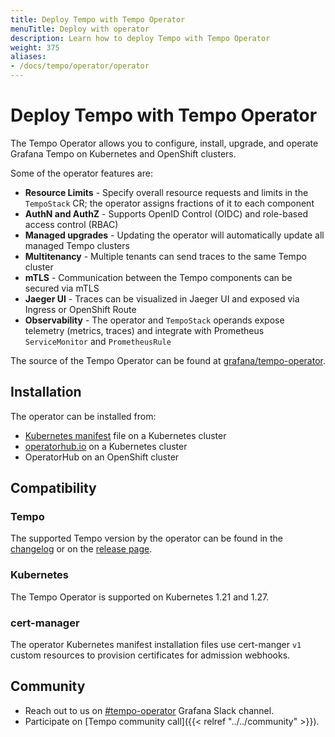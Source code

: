 ```yaml
---
title: Deploy Tempo with Tempo Operator
menuTitle: Deploy with operator
description: Learn how to deploy Tempo with Tempo Operator
weight: 375
aliases:
- /docs/tempo/operator/operator
---
```


# Deploy Tempo with Tempo Operator

The Tempo Operator allows you to configure, install, upgrade, and operate Grafana Tempo on Kubernetes and OpenShift clusters.

Some of the operator features are:

* **Resource Limits** - Specify overall resource requests and limits in the `TempoStack` CR; the operator assigns fractions of it to each component
* **AuthN and AuthZ** - Supports OpenID Control (OIDC) and role-based access control (RBAC)
* **Managed upgrades** - Updating the operator will automatically update all managed Tempo clusters
* **Multitenancy** - Multiple tenants can send traces to the same Tempo cluster
* **mTLS** - Communication between the Tempo components can be secured via mTLS
* **Jaeger UI** - Traces can be visualized in Jaeger UI and exposed via Ingress or OpenShift Route
* **Observability** - The operator and `TempoStack` operands expose telemetry (metrics, traces) and integrate with Prometheus `ServiceMonitor` and `PrometheusRule`

The source of the Tempo Operator can be found at [grafana/tempo-operator](https://github.com/grafana/tempo-operator).

## Installation

The operator can be installed from:
* [Kubernetes manifest](https://github.com/grafana/tempo-operator/releases/latest/download/tempo-operator.yaml) file on a Kubernetes cluster
* [operatorhub.io](https://operatorhub.io/operator/tempo-operator) on a Kubernetes cluster
* OperatorHub on an OpenShift cluster

## Compatibility

### Tempo

The supported Tempo version by the operator can be found in the [changelog](https://github.com/grafana/tempo-operator/blob/main/CHANGELOG.md) or on the [release page](https://github.com/grafana/tempo-operator/releases).

### Kubernetes

The Tempo Operator is supported on Kubernetes 1.21 and 1.27.

### cert-manager

The operator Kubernetes manifest installation files use cert-manger `v1` custom resources to provision certificates for admission webhooks.

## Community

* Reach out to us on [#tempo-operator](https://grafana.slack.com/archives/C0414EUU39A) Grafana Slack channel.
* Participate on [Tempo community call]({{< relref "../../community" >}}).

